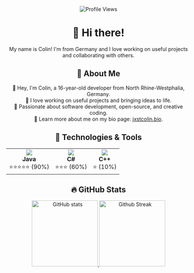 <div id="header" align="center">
  <img src="https://komarev.com/ghpvc/?username=jxstcolin&style=flat-square&color=red" alt="Profile Views"/>
  <h1>👋 Hi there!</h1>
  <p>My name is Colin! I'm from Germany and I love working on useful projects and collaborating with others.</p>
  
  <h2>🚀 About Me</h2>
  <p>
    🔹 Hey, I'm Colin, a 16-year-old developer from North Rhine-Westphalia, Germany. <br>
    🔹 I love working on useful projects and bringing ideas to life. <br>
    🔹 Passionate about software development, open-source, and creative coding. <br>
    🔹 Learn more about me on my bio page: <a href="https://jxstcolin.bio" target="_blank">jxstcolin.bio</a>.
  </p>

  <h2>🔧 Technologies & Tools</h2>
  <table align="center">
    <tr>
      <td align="center">
        <img src="https://img.shields.io/badge/Java-007396?style=for-the-badge&logo=java&logoColor=white"/><br>
        <b>Java</b><br>
        ⭐⭐⭐⭐⭐ (90%)
      </td>
      <td align="center">
        <img src="https://img.shields.io/badge/C%23-239120?style=for-the-badge&logo=csharp&logoColor=white"/><br>
        <b>C#</b><br>
        ⭐⭐⭐ (60%)
      </td>
      <td align="center">
        <img src="https://img.shields.io/badge/C++-00599C?style=for-the-badge&logo=cplusplus&logoColor=white"/><br>
        <b>C++</b><br>
        ⭐ (10%)
      </td>
    </tr>
  </table>

  <h2>🔥 GitHub Stats</h2>
  <div align="center">
    <a href="https://github.com/jxstcolin/">
      <img height="180em" src="https://github-readme-stats.vercel.app/api?username=jxstcolin&show_icons=true&theme=dark" alt="GitHub stats"/>
    </a>
    <a href="https://github.com/jxstcolin/">
      <img height="180em" src="https://github-readme-streak-stats.herokuapp.com/?user=jxstcolin&theme=dark" alt="Github Streak"/>
    </a>
  </div>
</div>
